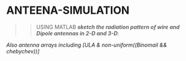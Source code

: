 # ANTEENA-SIMULATION

>>USING MATLAB
***sketch the radiation pattern of wire and Dipole antennas in 2-D and 3-D***:

*Also antenna arrays including [ULA & non-uniform((Binomail && chebychev))]*
